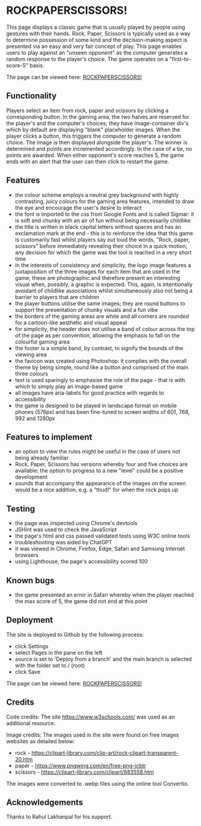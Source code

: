 # ROCKPAPERSCISSORS!

This page displays a classic game that is usually played by people using gestures with their hands. Rock, Paper, Scissors is typically used as a way to determine possession of some kind and the decision-making aspect is presented via an easy and very fair concept of play. This page enables users to play against an "unseen opponent" as the computer generates a random response to the player's choice. The game operates on a "first-to-score-5" basis.

The page can be viewed here: <a href="https://jillusc.github.io/RockPaperScissors">ROCKPAPERSCISSORS!</a>


## Functionality

Players select an item from rock, paper and scissors by clicking a corresponding button.
In the gaming area, the two halves are reserved for the player's and the computer's choices; they have image-container div's which by default are displaying "blank" placeholder images.
When the player clicks a button, this triggers the computer to generate a random choice. The image is then displayed alongside the player's.
The winner is determined and points are incremented accordingly. In the case of a tie, no points are awarded.
When either opponent's score reaches 5, the game ends with an alert that the user can then click to restart the game.


## Features

* the colour scheme employs a neutral grey background with highly contrasting, juicy colours for the gaming area features, intended to draw the eye and encourage the user's desire to interact
* the font is imported to the css from Google Fonts and is called Sigmar: it is soft and chunky with an air of fun without being necessarily childlike
* the title is written in black capital letters without spaces and has an exclamation mark at the end - this is to reinforce the idea that this game is customarily fast whilst players say out loud the words, "Rock, paper, scissors" before immediately revealing their choice in a quick motion; any decision for which the game was the tool is reached in a very short time 
* in the interests of consistency and simplicity, the logo image features a juxtaposition of the three images for each item that are used in the game; these are photographic and therefore present an interesting visual when, possibly, a graphic is expected. This, again, is intentionally avoidant of childlike associations whilst simultaneously also not being a barrier to players that are children
* the player buttons utilise the same images; they are round buttons to support the presentation of chunky visuals and a fun vibe
* the borders of the gaming areas are white and all corners are rounded for a cartoon-like aesthetic and visual appeal
* for simplicity, the header does not utilise a band of colour across the top of the page as per convention, allowing the emphasis to fall on the colourful gaming area
* the footer is a simple band, by contrast, to signify the bounds of the viewing area
* the favicon was created using Photoshop: it complies with the overall theme by being simple, round like a button and comprised of the main three colours
* text is used sparingly to emphasise the role of the page - that is with which to simply play an image-based game
* all images have aria-labels for good practice with regards to accessibility
* the game is designed to be played in landscape format on mobile phones (576px) and has been fine-tuned to screen widths of 601, 768, 992 and 1280px


## Features to implement

* an option to view the rules might be useful in the case of users not being already familiar
* Rock, Paper, Scissors has versions whereby four and five choices are available: the option to progress to a new "level" could be a positive development
* sounds that accompany the appearance of the images on the screen would be a nice addition, e.g. a "thud!" for when the rock pops up


## Testing

* the page was inspected using Chrome's devtools
* JSHint was used to check the JavaScript
* the page's html and css passed validated tests using W3C online tools
* troubleshooting was aided by ChatGPT
* it was viewed in Chrome, Firefox, Edge, Safari and Samsung Internet browsers
* using Lighthouse, the page's accessibility scored 100


## Known bugs

* the game presented an error in Safari whereby when the player reached the max score of 5, the game did not end at this point


## Deployment

The site is deployed to Github by the following process:

* click Settings
* select Pages in the pane on the left
* source is set to 'Deploy from a branch' and the main branch is selected with the folder set to / (root)
* click Save

The page can be viewed here: <a href="https://jillusc.github.io/RockPaperScissors">ROCKPAPERSCISSORS!</a>


## Credits

Code credits:
The site https://www.w3schools.com/ was used as an additional resource.

Image credits:
The images used in the site were found on free images websites as detailed below:

* rock - <https://clipart-library.com/clip-art/rock-clipart-transparent-20.htm>
* paper - <https://www.pngwing.com/en/free-png-icbtr>
* scissors - <https://clipart-library.com/clipart/883558.htm>

The images were converted to .webp files using the online tool Convertio.


## Acknowledgements

Thanks to Rahul Lakhanpal for his support.
